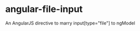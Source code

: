 angular-file-input
==================

An AngularJS directive to marry input[type="file"] to ngModel
